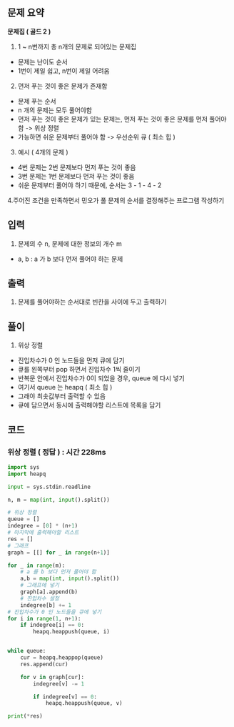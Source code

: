 ## 문제 요약

**문제집 ( 골드 2 )**
1. 1 ~ n번까지 총 n개의 문제로 되어있는 문제집
- 문제는 난이도 순서
- 1번이 제일 쉽고, n번이 제일 어려움

2. 먼저 푸는 것이 좋은 문제가 존재함
- 문제 푸는 순서
- n 개의 문제는 모두 풀어야함
- 먼저 푸는 것이 좋은 문제가 있는 문제는, 먼저 푸는 것이 좋은 문제를 먼저 풀어야 함
-> 위상 정렬
- 가능하면 쉬운 문제부터 풀어야 함
-> 우선순위 큐 ( 최소 힙 )

3. 예시 ( 4개의 문제 )
- 4번 문제는 2번 문제보다 먼저 푸는 것이 좋음
- 3번 문제는 1번 문제보다 먼저 푸는 것이 좋음
- 쉬운 문제부터 풀어야 하기 때문에, 순서는 3 - 1 - 4 - 2

4.주어진 조건을 만족하면서 민오가 풀 문제의 순서를 결정해주는 프로그램 작성하기


## 입력
1. 문제의 수 n, 문제에 대한 정보의 개수 m
- a, b : a 가 b 보다 먼저 풀어야 하는 문제



## 출력
1. 문제를 풀어야하는 순서대로 빈칸을 사이에 두고 출력하기


## 풀이
1. 위상 정렬
- 진입차수가 0 인 노드들을 먼저 큐에 담기
- 큐를 왼쪽부터 pop 하면서 진입차수 1씩 줄이기
- 반복문 안에서 진입차수가 0이 되었을 경우, queue 에 다시 넣기
- 여기서 queue 는 heapq ( 최소 힙 )
- 그래야 최솟값부터 출력할 수 있음
- 큐에 담으면서 동시에 출력해야할 리스트에 목록을 담기

## 코드

### 위상 정렬 ( 정답 ) : 시간 228ms

```python
import sys
import heapq

input = sys.stdin.readline

n, m = map(int, input().split())

# 위상 정렬
queue = []
indegree = [0] * (n+1)
# 마지막에 출력해야할 리스트
res = []
# 그래프
graph = [[] for _ in range(n+1)]

for _ in range(m):
    # a 를 b 보다 먼저 풀어야 함
    a,b = map(int, input().split())
    # 그래프에 넣기
    graph[a].append(b)
    # 진입차수 설정
    indegree[b] += 1
# 진입차수가 0 인 노드들을 큐에 넣기
for i in range(1, n+1):
    if indegree[i] == 0:
        heapq.heappush(queue, i)


while queue:
    cur = heapq.heappop(queue)
    res.append(cur)

    for v in graph[cur]:
        indegree[v] -= 1

        if indegree[v] == 0:
            heapq.heappush(queue, v)

print(*res)
```
